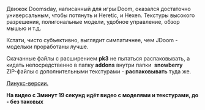 Движок Doomsday, написанный для игры Doom, оказался достаточно универсальным, чтобы потянуть и Heretic, и Hexen. Текстуры высокого разрешения, полигональные модели, удобное управление, обзор мышью и т.д.

Кстати, чисто субъективно, выглядит симпатичнее, чем JDoom - модельки проработаны лучше.  
  
Скачанные файлы с расширением **pk3** не пытаться распаковывать, а кидать непосредственно в папку **addons** внутри папки  **snowberry**   
ZIP-файлы с дополнительными текстурами - **распаковывать** туда же.

[Линукс-версии.](http://dengine.net/linux)

**На видео с 3минут 19 секунд идёт видео с моделями и текстурами, до - без таковых**
